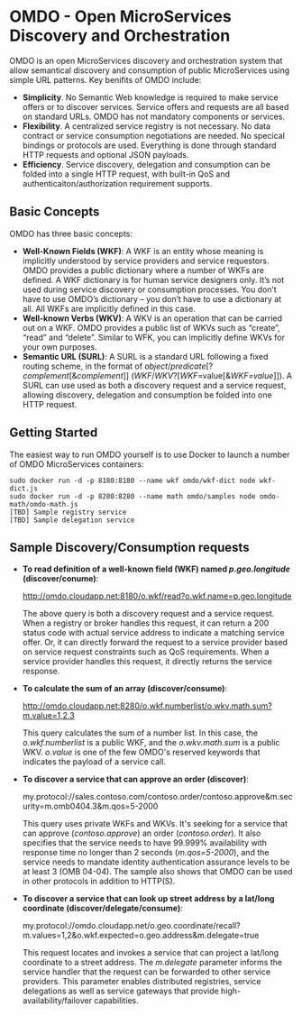 # OMDO - Open MicroServices Discovery and Orchestration

OMDO is an open MicroServices discovery and orchestration system that allow semantical discovery and consumption of public MicroServices using simple URL patterns. Key benifits of OMDO include:

-	**Simplicity**. No Semantic Web knowledge is required to make service offers or to discover services. Service offers and requests are all based on standard URLs. OMDO has not mandatory components or services. 
-	**Flexibility**. A centralized service registry is not necessary. No data contract or service consumption negotiations are needed. No specical bindings or protocols are used. Everything is done through standard HTTP requests and optional JSON payloads.
-	**Efficiency**. Service discovery, delegation and consumption can be folded into a single HTTP request, with built-in QoS and authenticaiton/authorization requirement supports.

## Basic Concepts
OMDO has three basic concepts:

- **Well-Known Fields (WKF)**: A WKF is an entity whose meaning is implicitly understood by service providers and service requestors. OMDO provides a public dictionary where a number of WKFs are defined. A WKF dictionary is for human service designers only. It’s not used during service discovery or consumption processes. You don’t have to use OMDO’s dictionary – you don’t have to use a dictionary at all. All WKFs are implicitly defined in this case. 
- **Well-known Verbs (WKV)**: A WKV is an operation that can be carried out on a WKF. OMDO provides a public list of WKVs such as “create”, “read” and “delete”. Similar to WFK, you can implicitly define WKVs for your own purposes. 
- **Semantic URL (SURL)**: A SURL is a standard URL following a fixed routing scheme, in the format of _object_/_predicate_\[?_complement_\[&_complement_]] (_WKF_/_WKV_?\[_WKF_=value\[&_WKF=value_]]). A SURL can use used as both a discovery request and a service request, allowing discovery, delegation and consumption be folded into one HTTP request.

## Getting Started
The easiest way to run OMDO yourself is to use Docker to launch a number of OMDO MicroServices containers:

    sudo docker run -d -p 8180:8180 --name wkf omdo/wkf-dict node wkf-dict.js
    sudo docker run -d -p 8280:8280 --name math omdo/samples node omdo-math/omdo-math.js
    [TBD] Sample registry service
    [TBD] Sample delegation service

## Sample Discovery/Consumption requests

- **To read definition of a well-known field (WKF) named _p.geo.longitude_ (discover/conume)**:

    http://omdo.cloudapp.net:8180/o.wkf/read?o.wkf.name=p.geo.longitude
  
  The above query is both a discovery request and a service request. When a registry or broker handles this request, it can return a 200 status code with actual service address to indicate a matching service offer. Or, it can directly forward the request to a service provider based on service request constraints such as QoS requirements. When a service provider handles this request, it directly returns the service response. 

- **To calculate the sum of an array (discover/consume)**:
    
    http://omdo.cloudapp.net:8280/o.wkf.numberlist/o.wkv.math.sum?m.value=1,2,3

    This query calculates the sum of a number list. In this case, the _o.wkf.numberlist_ is a public WKF, and the _o.wkv.math.sum_ is a public WKV. _o.value_ is one of the few OMDO's reserved keywords that indicates the payload of a service call. 

- **To discover a service that can approve an order (discover)**:

    my.protocol://sales.contoso.com/contoso.order/contoso.approve&m.security=m.omb0404.3&m.qos=5-2000
    
    This query uses private WKFs and WKVs. It's seeking for a service that can approve (_contoso.approve_) an order (_contoso.order_). It also specifies that the service needs to have 99.999% availability with response time no longer than 2 seconds (_m.qos=5-2000_), and the service needs to mandate identity authentication assurance levels to be at least 3 (OMB 04-04). The sample also shows that OMDO can be used in other protocols in addition to HTTP(S).

- **To discover a service that can look up street address by a lat/long coordinate (discover/delegate/consume)**:

    my.protocol://omdo.cloudapp.net/o.geo.coordinate/recall?m.values=1,2&o.wkf.expected=o.geo.address&m.delegate=true
    
    This request locates and invokes a service that can project a lat/long coordinate to a street address. The _m.delegate_ parameter informs the service handler that the request can be forwarded to other service providers. This parameter enables distributed registries, service delegations as well as service gateways that provide high-availability/failover capabilities.
    
